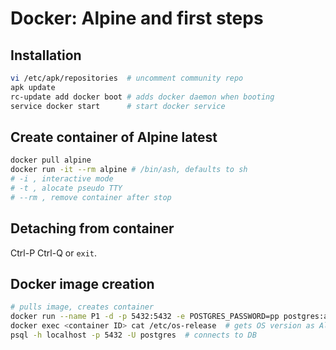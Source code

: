 # Docker: Alpine and first steps <a name="top"></a>

## Installation

```sh
vi /etc/apk/repositories  # uncomment community repo
apk update
rc-update add docker boot # adds docker daemon when booting
service docker start      # start docker service
```

## Create container of Alpine latest 

```sh
docker pull alpine
docker run -it --rm alpine # /bin/ash, defaults to sh
# -i , interactive mode
# -t , alocate pseudo TTY
# --rm , remove container after stop
```

## Detaching from container 

Ctrl-P Ctrl-Q or `exit`.

## Docker image creation

```sh
# pulls image, creates container
docker run --name P1 -d -p 5432:5432 -e POSTGRES_PASSWORD=pp postgres:alpine
docker exec <container ID> cat /etc/os-release  # gets OS version as Alpine
psql -h localhost -p 5432 -U postgres  # connects to DB
```
